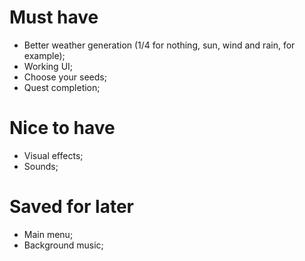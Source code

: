 # Must have

* Better weather generation (1/4 for nothing, sun, wind and rain, for example);
* Working UI;
* Choose your seeds;
* Quest completion;

# Nice to have

* Visual effects;
* Sounds;

# Saved for later

* Main menu;
* Background music;
